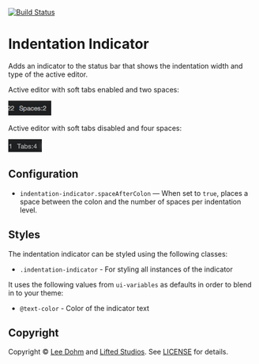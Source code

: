 [![Build Status](https://travis-ci.org/lee-dohm/indentation-indicator.svg?branch=master)](https://travis-ci.org/lee-dohm/indentation-indicator)

# Indentation Indicator

Adds an indicator to the status bar that shows the indentation width and type of the active editor.

Active editor with soft tabs enabled and two spaces:

![Soft tabs and two spaces](https://raw.githubusercontent.com/lee-dohm/indentation-indicator/master/soft-tabs.png)

Active editor with soft tabs disabled and four spaces:

![Hard tabs and four spaces](https://raw.githubusercontent.com/lee-dohm/indentation-indicator/master/hard-tabs.png)

## Configuration

* `indentation-indicator.spaceAfterColon` &mdash; When set to `true`, places a space between the colon and the number of spaces per indentation level.

## Styles

The indentation indicator can be styled using the following classes:

* `.indentation-indicator` - For styling all instances of the indicator

It uses the following values from `ui-variables` as defaults in order to blend in to your theme:

* `@text-color` - Color of the indicator text

## Copyright

Copyright &copy; [Lee Dohm](http://www.lee-dohm.com) and [Lifted Studios](http://www.liftedstudios.com). See [LICENSE](https://raw.githubusercontent.com/lee-dohm/indentation-indicator/master/LICENSE.md) for details.
